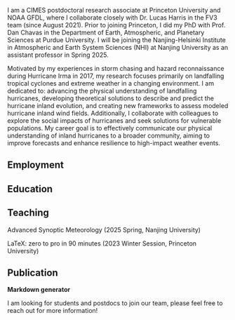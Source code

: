 
I am a CIMES postdoctoral research associate at Princeton University and NOAA GFDL, where I collaborate closely with Dr. Lucas Harris in the FV3 team (since August 2021). Prior to joining Princeton, I did my PhD with Prof. Dan Chavas in the Department of Earth, Atmospheric, and Planetary Sciences at Purdue University. I will be joining the Nanjing-Helsinki Institute in Atmospheric and Earth System Sciences (NHI) at Nanjing University as an assistant professor in Spring 2025.

Motivated by my experiences in storm chasing and hazard reconnaissance during Hurricane Irma in 2017, my research focuses primarily on landfalling tropical cyclones and extreme weather in a changing environment. I am dedicated to: advancing the physical understanding of landfalling hurricanes, developing theoretical solutions to describe and predict the hurricane inland evolution, and creating new frameworks to assess modeled hurricane inland wind fields. Additionally, I collaborate with colleagues to explore the social impacts of hurricanes and seek solutions for vulnerable populations. My career goal is to effectively communicate our physical understanding of inland hurricanes to a broader community, aiming to improve forecasts and enhance resilience to high-impact weather events.

Employment
------


Education
------

Teaching
------
Advanced Synoptic Meteorology (2025 Spring, Nanjing University)

LaTeX: zero to pro in 90 minutes (2023 Winter Session, Princeton University)

Publication
------

**Markdown generator**

 I am looking for students and postdocs to join our team, please feel free to reach out for more information!
